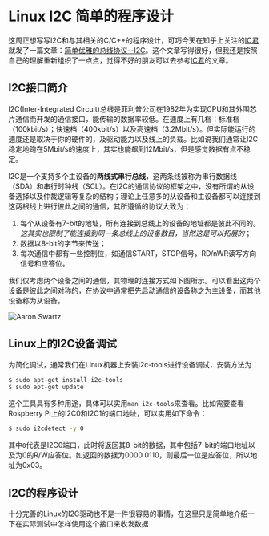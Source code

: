 # Linux I2C 简单的程序设计

这周正想写写I2C和与其相关的C/C++的程序设计，可巧今天在知乎上关注的[IC君](https://zhuanlan.zhihu.com/icstudy)就发了一篇文章：[简单优雅的总线协议--I2C](https://zhuanlan.zhihu.com/p/31086959)。这个文章写得很好，但我还是按照自己的理解重新组织了一点点，觉得不好的朋友可以去参考[IC君](https://zhuanlan.zhihu.com/icstudy)的文章。 

## I2C接口简介

I2C(Inter-Integrated Circuit)总线是菲利普公司在1982年为实现CPU和其外围芯片通信而开发的通信接口，能传输的数据率较低。在速度上有几档：标准档（100kbit/s）；快速档（400kbit/s）以及高速档（3.2Mbit/s）。但实际能运行的速度还是取决于你的硬件的，及驱动能力以及线上的负载。比如说我们通常让I2C稳定地跑在5Mbit/s的速度上，其实也能飙到12Mbit/s，但是感觉数据有点不稳定。

I2C是一个支持多个主设备的**两线式串行总线**，这两条线被称为串行数据线（SDA）和串行时钟线（SCL）。在I2C的通信协议的框架之中，没有所谓的从设备选择以及仲裁逻辑等复杂的结构；理论上任意多的从设备和主设备都可以连接到这两根线上进行彼此之间的通信，其所遵循的协议大致为：
1. 每个从设备有7-bit的地址，所有连接到总线上的设备的地址都是彼此不同的。_这其实也限制了能连接到同一条总线上的设备数目，当然这是可以拓展的_；
2. 数据以8-bit的字节来传送；
3. 每次通信中都有一些控制位，如通信START，STOP信号，RD/nWR读写方向信号和应答位。

我们仅考虑两个设备之间的通信，其物理的连接方式如下图所示。可以看出这两个设备是彼此之间对称的，在协议中通常把先启动通信的设备称之为主设备，而其他设备称为从设备。

![Aaron Swartz](https://github.com/yuanzx10/PhDNotes/blob/master/DAQ/figures/I2C-physics-conection.png)

## Linux上的I2C设备调试

为简化调试，通常我们在Linux机器上安装i2c-tools进行设备调试，安装方法为：

```sh
$ sudo apt-get install i2c-tools
$ sudo apt-get update
```

这个工具具有多种用途，具体可以实用``man i2c-tools``来查看。比如需要查看Rospberry Pi上的I2C0和I2C1的端口地址，可以实用如下命令：

```sh
$ sudo i2cdetect -y 0
```

其中``0``代表是I2C0端口，此时将返回其8-bit的数据，其中包括7-bit的端口地址以及为0的R/W应答位。如返回的数据为0000 0110，则最后一位是应答位，所以地址为0x03。


## I2C的程序设计

十分完善的Linux的I2C驱动也不是一件很容易的事情，在这里只是简单地介绍一下在实际测试中怎样使用这个接口来收发数据
